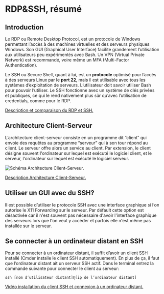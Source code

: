 # RDP&SSH, résumé

## Introduction

Le RDP ou Remote Desktop Protocol, est un protocole de Windows permettant l’accès à des machines virtuelles et des serveurs physiques Windows. Son GUI \(Graphical User Interface\) facilite grandement l’utilisation aux utilisateurs peu expérimentés avec Bash. Un VPN \(Virtual Private Network\) est recommandé, voire même un MFA \(Multi-Factor Authentication\).

Le SSH ou Secure Shell, quant à lui, est un **protocole** optimisé pour l’accès à des serveurs Linux par le **port 22**, mais il est utilisable avec tous les systèmes d’exploitation de serveurs. L’utilisateur doit savoir utiliser Bash pour pouvoir l’utiliser. Le SSH fonctionne avec un système de clés privées et publiques, ce qui le rend nativement plus sûr qu’avec l’utilisation de credentials, comme pour le RDP.

[Description et comparaison du RDP et SSH.](https://jumpcloud.com/blog/rdp-ssh)

## Architecture Client-Serveur

L’architecture client-serveur consiste en un programme dit “client” qui envoie des requêtes au programme “serveur” qui à son tour répond au client. Le serveur offre alors un service au client. Par extension, le client désigne souvent l'ordinateur sur lequel est exécuté le logiciel client, et le serveur, l'ordinateur sur lequel est exécuté le logiciel serveur.

![Sch&#xE9;ma Architecture Client-Serveur.](https://i.pinimg.com/originals/31/ef/4d/31ef4dac570817a942598656a36ea0ee.jpg)

[Description Architecture Client-Serveur.](https://fr.wikipedia.org/wiki/Client-serveur)

## Utiliser un GUI avec du SSH?

Il est possible d’utiliser le protocole SSH avec une interface graphique si l’on autorise le X11 Forwarding sur le serveur. Par défault cette option est désactivée car il n'est souvent pas nécessaire d'avoir l'interface graphique des serveurs lors que l'on veut y accéder et parfois elle n'est même pas installée sur le serveur.

## Se connecter à un ordinateur distant en SSH

Pour se connecter à un ordinateur distant, il suffit d’avoir un client SSH installé \(Cmder installe le client SSH automatiquement\). En plus de ça, il faut que l’ordinateur distant ait un serveur SSH actif. Dans le terminal entrez la commande suivante pour connecter le client au serveur:

```text
ssh [nom d’utilisateur distant]@[ip de l’ordinateur distant]
```

[Vidéo installation du client SSH et connexion à un ordinateur distant.](https://www.youtube.com/watch?v=JbMgOKlj5fE)

